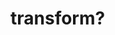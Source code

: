 # transform?
<!-- 
::: robot_description_builder
    options:
        show_source: false
        show_if_no_docstring: true
        members:
          - Transform -->